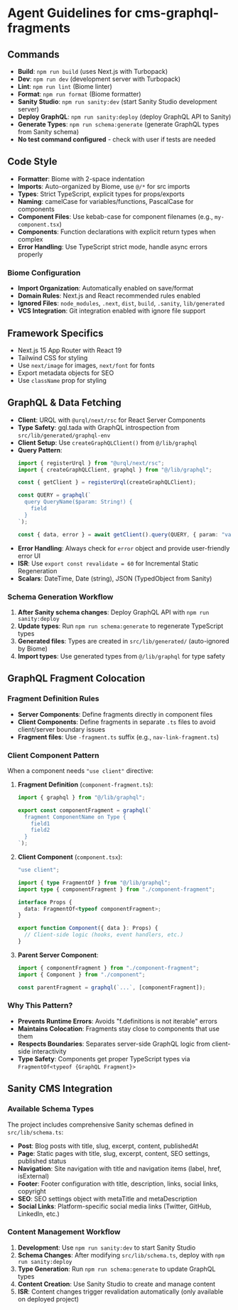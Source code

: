 # Agent Guidelines for cms-graphql-fragments

## Commands
- **Build**: `npm run build` (uses Next.js with Turbopack)
- **Dev**: `npm run dev` (development server with Turbopack)
- **Lint**: `npm run lint` (Biome linter)
- **Format**: `npm run format` (Biome formatter)
- **Sanity Studio**: `npm run sanity:dev` (start Sanity Studio development server)
- **Deploy GraphQL**: `npm run sanity:deploy` (deploy GraphQL API to Sanity)
- **Generate Types**: `npm run schema:generate` (generate GraphQL types from Sanity schema)
- **No test command configured** - check with user if tests are needed

## Code Style
- **Formatter**: Biome with 2-space indentation
- **Imports**: Auto-organized by Biome, use `@/*` for src imports
- **Types**: Strict TypeScript, explicit types for props/exports
- **Naming**: camelCase for variables/functions, PascalCase for components
- **Component Files**: Use kebab-case for component filenames (e.g., `my-component.tsx`)
- **Components**: Function declarations with explicit return types when complex
- **Error Handling**: Use TypeScript strict mode, handle async errors properly

### Biome Configuration
- **Import Organization**: Automatically enabled on save/format
- **Domain Rules**: Next.js and React recommended rules enabled
- **Ignored Files**: `node_modules`, `.next`, `dist`, `build`, `.sanity`, `lib/generated`
- **VCS Integration**: Git integration enabled with ignore file support

## Framework Specifics
- Next.js 15 App Router with React 19
- Tailwind CSS for styling
- Use `next/image` for images, `next/font` for fonts
- Export metadata objects for SEO
- Use `className` prop for styling

## GraphQL & Data Fetching
- **Client**: URQL with `@urql/next/rsc` for React Server Components
- **Type Safety**: gql.tada with GraphQL introspection from `src/lib/generated/graphql-env`
- **Client Setup**: Use `createGraphQLClient()` from `@/lib/graphql`
- **Query Pattern**: 
  ```typescript
  import { registerUrql } from "@urql/next/rsc";
  import { createGraphQLClient, graphql } from "@/lib/graphql";
  
  const { getClient } = registerUrql(createGraphQLClient);
  
  const QUERY = graphql(`
    query QueryName($param: String!) {
      field
    }
  `);
  
  const { data, error } = await getClient().query(QUERY, { param: "value" });
  ```
- **Error Handling**: Always check for `error` object and provide user-friendly error UI
- **ISR**: Use `export const revalidate = 60` for Incremental Static Regeneration
- **Scalars**: DateTime, Date (string), JSON (TypedObject from Sanity)

### Schema Generation Workflow
1. **After Sanity schema changes**: Deploy GraphQL API with `npm run sanity:deploy`
2. **Update types**: Run `npm run schema:generate` to regenerate TypeScript types
3. **Generated files**: Types are created in `src/lib/generated/` (auto-ignored by Biome)
4. **Import types**: Use generated types from `@/lib/graphql` for type safety

## GraphQL Fragment Colocation

### Fragment Definition Rules
- **Server Components**: Define fragments directly in component files
- **Client Components**: Define fragments in separate `.ts` files to avoid client/server boundary issues
- **Fragment files**: Use `-fragment.ts` suffix (e.g., `nav-link-fragment.ts`)

### Client Component Pattern
When a component needs `"use client"` directive:

1. **Fragment Definition** (`component-fragment.ts`):
   ```typescript
   import { graphql } from "@/lib/graphql";
   
   export const componentFragment = graphql(`
     fragment ComponentName on Type {
       field1
       field2
     }
   `);
   ```

2. **Client Component** (`component.tsx`):
   ```typescript
   "use client";
   
   import { type FragmentOf } from "@/lib/graphql";
   import type { componentFragment } from "./component-fragment";
   
   interface Props {
     data: FragmentOf<typeof componentFragment>;
   }
   
   export function Component({ data }: Props) {
     // Client-side logic (hooks, event handlers, etc.)
   }
   ```

3. **Parent Server Component**:
   ```typescript
   import { componentFragment } from "./component-fragment";
   import { Component } from "./component";
   
   const parentFragment = graphql(`...`, [componentFragment]);
   ```

### Why This Pattern?
- **Prevents Runtime Errors**: Avoids "f.definitions is not iterable" errors
- **Maintains Colocation**: Fragments stay close to components that use them
- **Respects Boundaries**: Separates server-side GraphQL logic from client-side interactivity
- **Type Safety**: Components get proper TypeScript types via `FragmentOf<typeof {GraphQL Fragment}>`

## Sanity CMS Integration

### Available Schema Types
The project includes comprehensive Sanity schemas defined in `src/lib/schema.ts`:

- **Post**: Blog posts with title, slug, excerpt, content, publishedAt
- **Page**: Static pages with title, slug, excerpt, content, SEO settings, published status
- **Navigation**: Site navigation with title and navigation items (label, href, isExternal)
- **Footer**: Footer configuration with title, description, links, social links, copyright
- **SEO**: SEO settings object with metaTitle and metaDescription
- **Social Links**: Platform-specific social media links (Twitter, GitHub, LinkedIn, etc.)

### Content Management Workflow
1. **Development**: Use `npm run sanity:dev` to start Sanity Studio
2. **Schema Changes**: After modifying `src/lib/schema.ts`, deploy with `npm run sanity:deploy`
3. **Type Generation**: Run `npm run schema:generate` to update GraphQL types
4. **Content Creation**: Use Sanity Studio to create and manage content
5. **ISR**: Content changes trigger revalidation automatically (only available on deployed project)
